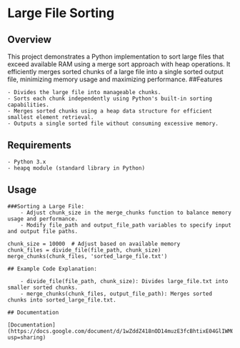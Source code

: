 # Large File Sorting

## Overview

This project demonstrates a Python implementation to sort large files that exceed available RAM using a merge sort approach with heap operations. It efficiently merges sorted chunks of a large file into a single sorted output file, minimizing memory usage and maximizing performance.
##Features

    - Divides the large file into manageable chunks.
    - Sorts each chunk independently using Python's built-in sorting capabilities.
    - Merges sorted chunks using a heap data structure for efficient smallest element retrieval.
    - Outputs a single sorted file without consuming excessive memory.

## Requirements

    - Python 3.x
    - heapq module (standard library in Python)

## Usage

    ###Sorting a Large File:
        - Adjust chunk_size in the merge_chunks function to balance memory usage and performance.
        - Modify file_path and output_file_path variables to specify input and output file paths.

```file_path = 'large_file.txt'
chunk_size = 10000  # Adjust based on available memory
chunk_files = divide_file(file_path, chunk_size)
merge_chunks(chunk_files, 'sorted_large_file.txt')

## Example Code Explanation:

    - divide_file(file_path, chunk_size): Divides large_file.txt into smaller sorted chunks.
    - merge_chunks(chunk_files, output_file_path): Merges sorted chunks into sorted_large_file.txt.

## Documentation

[Documentation](https://docs.google.com/document/d/1wZddZ418nOD14muzE3fcBhtixE04GlIWMOrsRRXUAAg/edit?usp=sharing)
